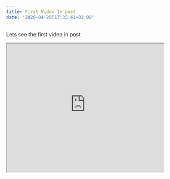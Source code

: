 ```yaml
---
title: First Video In post
date: '2020-04-20T17:35:41+02:00'
---
```

Lets see the first video in post

<iframe width="420" height="345" src="https://www.youtube.com/embed/tgbNymZ7vqY">

</iframe>

